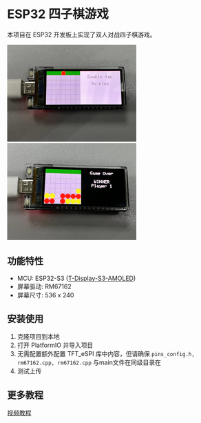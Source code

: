 # ESP32 四子棋游戏

本项目在 ESP32 开发板上实现了双人对战四子棋游戏。

<img src="./images/img1.jpg" width=300/>
<img src="./images/img2.jpg" width=300/>

## 功能特性
- MCU: ESP32-S3 (<a href="https://github.com/Xinyuan-LilyGO/T-Display-S3-AMOLED">T-Display-S3-AMOLED</a>)
- 屏幕驱动: RM67162
- 屏幕尺寸: 536 x 240

## 安装使用

1. 克隆项目到本地
2. 打开 PlatformIO 并导入项目
3. 无需配置额外配置 TFT_eSPI 库中内容，但请确保 ``pins_config.h, rm67162.cpp, rm67162.cpp`` 与main文件在同级目录在
4. 测试上传

## 更多教程
<a href="https://www.bilibili.com/video/BV1XJ4m1a7d7/?share_source=copy_web&vd_source=3c57c402ce6608c6e7e068397d883cea">视频教程</a>
